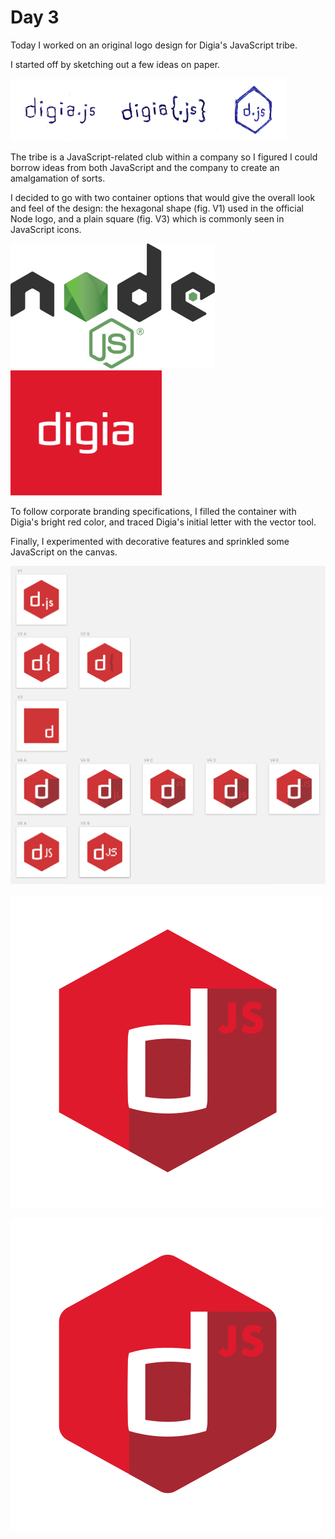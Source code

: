 # Day 3

Today I worked on an original logo design for Digia's JavaScript tribe.

I started off by sketching out a few ideas on paper.

<img src="images/js-tribe-pen-1.jpg" height="100" /><img src="images/js-tribe-pen-2.jpg" height="100" /><img src="images/js-tribe-pen-3.jpg" height="100" />

The tribe is a JavaScript-related club within a company so I figured I could borrow ideas from both JavaScript and the company to create an amalgamation of sorts.

I decided to go with two container options that would give the overall look and feel of the design: the hexagonal shape (fig. V1) used in the official Node logo, and a plain square (fig. V3) which is commonly seen in JavaScript icons.

<img src="images/node.svg" height="200" />

<img src="images/digia.svg" height="200" />

To follow corporate branding specifications, I filled the container with Digia's bright red color, and traced Digia's initial letter with the vector tool.

Finally, I experimented with decorative features and sprinkled some JavaScript on the canvas.

![Digia JavaScript Tribe](images/js-tribe-1.png)

![Digia.js](images/js-tribe-choice-1.png)

![Digia.js](images/js-tribe-choice-2.png)
